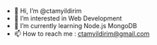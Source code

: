 - 👋 Hi, I’m @ctamyildirim
- 👀 I’m interested in Web Development
- 🌱 I’m currently learning Node.js MongoDB
- 📫 How to reach me : ctamyildirim@gmail.com

<!---
ctamyildirim/ctamyildirim is a ✨ special ✨ repository because its `README.md` (this file) appears on your GitHub profile.
You can click the Preview link to take a look at your changes.
--->
